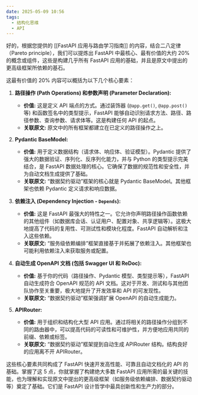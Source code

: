```yaml
---
date: 2025-05-09 10:56
tags:
  - 结构化思维
  - API
---
```


好的，根据您提供的 [[FastAPI 应用与路由学习指南]] 的内容，结合二八定律（Pareto principle），我们可以提炼出 FastAPI 中最核心、最有价值的大约 20% 的概念或组件，这些是构建几乎所有 FastAPI 应用的基础，并且是原文中提出的更高级框架所依赖的基石。

这最有价值的 20% 内容可以概括为以下几个核心要素：

1. **路径操作 (Path Operations) 和参数声明 (Parameter Declaration):**
   - **价值:** 这是定义 API 端点的方式。通过装饰器 (`@app.get()`, `@app.post()` 等) 和函数签名中的类型提示，FastAPI 能够自动识别请求方法、路径、路径参数、查询参数、请求体等。这是构建任何 API 的起点。
   - **关联原文:** 原文中的所有框架都建立在已定义的路径操作之上。

2. **Pydantic BaseModel:**
   - **价值:** 用于定义数据结构（请求体、响应体、验证模型）。Pydantic 提供了强大的数据验证、序列化、反序列化能力，并与 Python 的类型提示完美结合，是 FastAPI 数据处理的核心。它确保了数据的规范性和安全性，并为自动文档生成提供了基础。
   - **关联原文:** “数据契约驱动”框架的核心就是 Pydantic BaseModel。其他框架也依赖 Pydantic 定义请求和响应数据。

3. **依赖注入 (Dependency Injection - `Depends`):**
   - **价值:** 这是 FastAPI 最强大的特性之一。它允许你声明路径操作函数依赖的其他组件（如数据库会话、认证用户、配置对象、共享逻辑等）。这极大地提高了代码的复用性、可测试性和模块化程度。FastAPI 自动解析和注入这些依赖。
   - **关联原文:** “服务级依赖编排”框架直接基于并拓展了依赖注入。其他框架也可能利用依赖注入来获取服务或配置。

4. **自动生成 OpenAPI 文档 (包括 Swagger UI 和 ReDoc):**
   - **价值:** 基于你的代码（路径操作、Pydantic 模型、类型提示等），FastAPI 自动生成符合 OpenAPI 规范的 API 文档。这对于开发、测试和与其他团队协作至关重要，极大地提升了开发效率和 API 的可发现性。
   - **关联原文:** “数据契约驱动”框架强调扩展 OpenAPI 的自动生成能力。

5. **APIRouter:**
   - **价值:** 用于组织和结构化大型 API 应用。通过将相关的路径操作分组到不同的路由器中，可以提高代码的可读性和可维护性，并方便地应用共同的前缀、依赖或标签。
   - **关联原文:** “数据契约驱动”框架提到自动生成 APIRouter 结构。结构良好的应用离不开 APIRouter。

这些核心要素共同构成了 FastAPI 快速开发高性能、可靠且自动文档化的 API 的基础。掌握了这 5 点，你就掌握了构建绝大多数 FastAPI 应用所需的最关键的技能，也为理解和实现原文中提出的更高级框架（如服务级依赖编排、数据契约驱动等）奠定了基础。它们是 FastAPI 设计哲学中最具创新性和生产力的部分。

